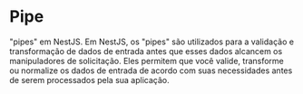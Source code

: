 # Pipe

"pipes" em NestJS. Em NestJS, os "pipes" são utilizados para a validação e transformação de dados de entrada antes que esses dados alcancem os manipuladores de solicitação. Eles permitem que você valide, transforme ou normalize os dados de entrada de acordo com suas necessidades antes de serem processados pela sua aplicação.

